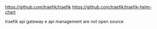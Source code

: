 https://github.com/traefik/traefik
https://github.com/traefik/traefik-helm-chart

traefik api gateway e api management are not open source